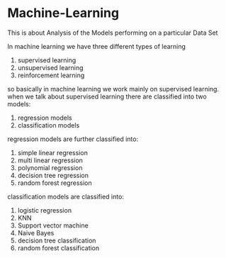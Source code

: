 # Machine-Learning
This is about Analysis of the Models performing on a particular Data Set

In machine learning we have three different types of learning
1. supervised learning
2. unsupervised learning
3. reinforcement learning

so basically in machine learning we work mainly on supervised learning.
when we talk about supervised learning there are classified into two models:
1. regression models
2. classification models

regression models are further classified into:
1. simple linear regression
2. multi linear regression
3. polynomial regression
4. decision tree regression
5. random forest regression

classification models are classified into:
1. logistic regression
2. KNN
3. Support vector machine
4. Naive Bayes
5. decision tree classification
6. random forest classification
